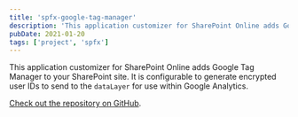 ```yaml
---
title: 'spfx-google-tag-manager'
description: 'This application customizer for SharePoint Online adds Google Tag Manager to your SharePoint site.'
pubDate: 2021-01-20
tags: ['project', 'spfx']
---
```


This application customizer for SharePoint Online adds Google Tag Manager to your SharePoint site. It is configurable to generate encrypted user IDs to send to the `dataLayer` for use within Google Analytics.

[Check out the repository on GitHub](https://github.com/cwparsons/spfx-google-tag-manager).
